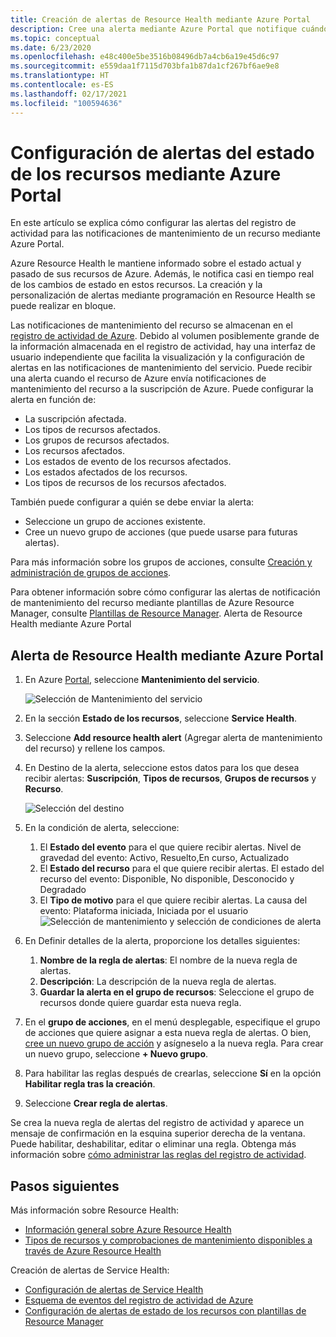 ```yaml
---
title: Creación de alertas de Resource Health mediante Azure Portal
description: Cree una alerta mediante Azure Portal que notifique cuándo dejan de estar disponibles los recursos de Azure.
ms.topic: conceptual
ms.date: 6/23/2020
ms.openlocfilehash: e48c400e5be3516b08496db7a4cb6a19e45d6c97
ms.sourcegitcommit: e559daa1f7115d703bfa1b87da1cf267bf6ae9e8
ms.translationtype: HT
ms.contentlocale: es-ES
ms.lasthandoff: 02/17/2021
ms.locfileid: "100594636"
---
```

# <a name="configure-resource-health-alerts-using-azure-portal"></a>Configuración de alertas del estado de los recursos mediante Azure Portal

En este artículo se explica cómo configurar las alertas del registro de actividad para las notificaciones de mantenimiento de un recurso mediante Azure Portal.

Azure Resource Health le mantiene informado sobre el estado actual y pasado de sus recursos de Azure. Además, le notifica casi en tiempo real de los cambios de estado en estos recursos. La creación y la personalización de alertas mediante programación en Resource Health se puede realizar en bloque.

Las notificaciones de mantenimiento del recurso se almacenan en el [registro de actividad de Azure](../azure-monitor/essentials/platform-logs-overview.md). Debido al volumen posiblemente grande de la información almacenada en el registro de actividad, hay una interfaz de usuario independiente que facilita la visualización y la configuración de alertas en las notificaciones de mantenimiento del servicio.
Puede recibir una alerta cuando el recurso de Azure envía notificaciones de mantenimiento del recurso a la suscripción de Azure. Puede configurar la alerta en función de:

* La suscripción afectada.
* Los tipos de recursos afectados.
* Los grupos de recursos afectados.
* Los recursos afectados.
* Los estados de evento de los recursos afectados.
* Los estados afectados de los recursos.
* Los tipos de recursos de los recursos afectados.

También puede configurar a quién se debe enviar la alerta:

* Seleccione un grupo de acciones existente.
* Cree un nuevo grupo de acciones (que puede usarse para futuras alertas).

Para más información sobre los grupos de acciones, consulte [Creación y administración de grupos de acciones](../azure-monitor/alerts/action-groups.md).

Para obtener información sobre cómo configurar las alertas de notificación de mantenimiento del recurso mediante plantillas de Azure Resource Manager, consulte [Plantillas de Resource Manager](./resource-health-alert-arm-template-guide.md).
Alerta de Resource Health mediante Azure Portal

## <a name="resource-health-alert-using-azure-portal"></a>Alerta de Resource Health mediante Azure Portal

1. En Azure [Portal](https://portal.azure.com/), seleccione **Mantenimiento del servicio**.

    ![Selección de Mantenimiento del servicio](./media/resource-health-alert-monitor-guide/service-health-selection.png)
2. En la sección **Estado de los recursos**, seleccione **Service Health**.
3. Seleccione **Add resource health alert** (Agregar alerta de mantenimiento del recurso) y rellene los campos.
4. En Destino de la alerta, seleccione estos datos para los que desea recibir alertas: **Suscripción**, **Tipos de recursos**, **Grupos de recursos** y **Recurso**.

    ![Selección del destino](./media/resource-health-alert-monitor-guide/alert-target.png)

5. En la condición de alerta, seleccione:
    1. El **Estado del evento** para el que quiere recibir alertas. Nivel de gravedad del evento: Activo, Resuelto,En curso, Actualizado
    2. El **Estado del recurso** para el que quiere recibir alertas. El estado del recurso del evento: Disponible, No disponible, Desconocido y Degradado
    3. El **Tipo de motivo** para el que quiere recibir alertas. La causa del evento: Plataforma iniciada, Iniciada por el usuario ![Selección de mantenimiento y selección de condiciones de alerta](./media/resource-health-alert-monitor-guide/alert-condition.png)
6. En Definir detalles de la alerta, proporcione los detalles siguientes:
    1. **Nombre de la regla de alertas**: El nombre de la nueva regla de alertas.
    2. **Descripción**: La descripción de la nueva regla de alertas.
    3. **Guardar la alerta en el grupo de recursos**: Seleccione el grupo de recursos donde quiere guardar esta nueva regla.
7. En el **grupo de acciones**, en el menú desplegable, especifique el grupo de acciones que quiere asignar a esta nueva regla de alertas. O bien, [cree un nuevo grupo de acción](../azure-monitor/alerts/action-groups.md) y asígneselo a la nueva regla. Para crear un nuevo grupo, seleccione **+ Nuevo grupo**.
8. Para habilitar las reglas después de crearlas, seleccione **Sí** en la opción **Habilitar regla tras la creación**.
9. Seleccione **Crear regla de alertas**.

Se crea la nueva regla de alertas del registro de actividad y aparece un mensaje de confirmación en la esquina superior derecha de la ventana.
Puede habilitar, deshabilitar, editar o eliminar una regla. Obtenga más información sobre [cómo administrar las reglas del registro de actividad](../azure-monitor/alerts/alerts-activity-log.md#view-and-manage-in-the-azure-portal).

## <a name="next-steps"></a>Pasos siguientes

Más información sobre Resource Health:

* [Información general sobre Azure Resource Health](Resource-health-overview.md)
* [Tipos de recursos y comprobaciones de mantenimiento disponibles a través de Azure Resource Health](resource-health-checks-resource-types.md)

Creación de alertas de Service Health:

* [Configuración de alertas de Service Health](./alerts-activity-log-service-notifications-portal.md) 
* [Esquema de eventos del registro de actividad de Azure](../azure-monitor/essentials/activity-log-schema.md)
* [Configuración de alertas de estado de los recursos con plantillas de Resource Manager](./resource-health-alert-arm-template-guide.md)
